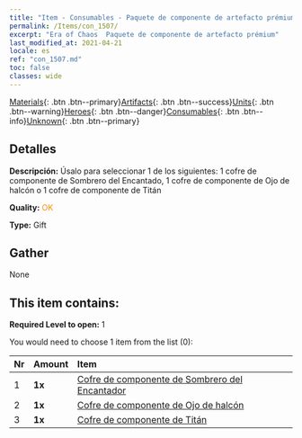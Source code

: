 ```yaml
---
title: "Item - Consumables - Paquete de componente de artefacto prémium"
permalink: /Items/con_1507/
excerpt: "Era of Chaos  Paquete de componente de artefacto prémium"
last_modified_at: 2021-04-21
locale: es
ref: "con_1507.md"
toc: false
classes: wide
---
```

 [Materials](/es/Items/){: .btn .btn--primary}[Artifacts](/es/Items/Artifacts/){: .btn .btn--success}[Units](/es/Items/Units/){: .btn .btn--warning}[Heroes](/es/Items/Heroes/){: .btn .btn--danger}[Consumables](/es/Items/Consumables/){: .btn .btn--info}[Unknown](/es/Items/Unknown/){: .btn .btn--primary}

## Detalles
 **Descripción:** Úsalo para seleccionar 1 de los siguientes: 1 cofre de componente de Sombrero del Encantado, 1 cofre de componente de Ojo de halcón o 1 cofre de componente de Titán

 **Quality:** <span style="color: #FF8C00">OK</span>

 **Type:** Gift

## Gather

  None

## This item contains:

 **Required Level to open:** 1

 You would need to choose 1 item from the list (0):

  | Nr | Amount |     Item    |
  |:---|:-------|:------------|
  | 1 |  **1x** | [Cofre de componente de Sombrero del Encantador](/es/Items/con_1359/) |  | 
  | 2 |  **1x** | [Cofre de componente de Ojo de halcón](/es/Items/con_1349/) |  | 
  | 3 |  **1x** | [Cofre de componente de Titán](/es/Items/con_1343/) |  | 

